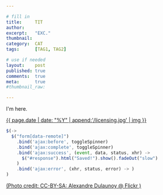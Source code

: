 ```yaml
---

# fill in
title:     TIT
author:
excerpt:   "EXC."
thumbnail:
category:  CAT
tags:      [TAG1, TAG2]

# use if needed
layout:    post
published: true
comments:  true
meta:      true
#thumbnail_raw:

---
```



I'm here.

[{{ page.date | date: "%Y" | append:'/licensing.jpg' | img }}](https://flic.kr/p/5A9EER)


```javascript
$(->
  $("form[data-remote]")
    .bind('ajax:before', toggleSpinner)
    .bind('ajax:complete', toggleSpinner)
    .bind('ajax:success', (event, data, status, xhr) ->
      $("#response").html("Saved!").show().fadeOut("slow")
    )
    .bind('ajax:error', (xhr, status, error) -> )
)
```

[(Photo credit: CC-BY-SA: Alexandre Dulaunoy @ Flickr )](https://www.flickr.com/photos/adulau/)
